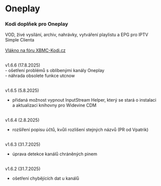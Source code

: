 <h1>Oneplay</h1>
<p>
<h3>Kodi doplňek pro Oneplay</h3>
<p>
VOD, živé vysílání, archiv, nahrávky, vytváření playlistu a EPG pro IPTV Simple Clienta<br><br>
<a href="https://www.xbmc-kodi.cz/prispevek-oneplay">Vlákno na fóru XBMC-Kodi.cz</a><br><br>
</p>
<p>
v1.6.6 (17.8.2025)<br>
- ošetření problémů s oblíbenými kanály Oneplay<br>
- náhrada obsolete funkce utcnow<br><br>

v1.6.5 (5.8.2025)<br>
- přidaná možnost vypnout InputStream Helper, který se stará o instalaci a aktualizaci knihovny pro Widevine CDM<br><br>

v1.6.4 (2.8.2025)<br>
- rozšíření popisu účtů, kvůli rozlišení stejných názvů (PR od Vpatrik)<br><br>

v1.6.3 (31.7.2025)<br>
- úprava detekce kanálů chráněných pinem<br><br>

v1.6.2 (31.7.2025)<br>
- ošetření chybějících dat u kanálů<br><br>
</p>
